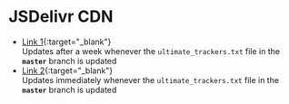 <!-- THIS FILE IS GENERATED! DO NOT DIRECTLY EDIT IT! -->

# JSDelivr CDN

* [Link 1](https://cdn.jsdelivr.net/gh/FlawlessCasual17/UltimateBTTrackersList@master/ultimate_trackers.txt){:target="_blank"}
  <br /> Updates after a week whenever the `ultimate_trackers.txt` file in the **`master`** branch is updated
* [Link 2](https://cdn.jsdelivr.net/gh/FlawlessCasual17/UltimateBTTrackersList@HEAD/ultimate_trackers.txt){:target="_blank"}
  <br /> Updates immediately whenever the `ultimate_trackers.txt` file in the **`master`** branch is updated

